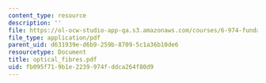 ```yaml
---
content_type: resource
description: ''
file: https://ol-ocw-studio-app-qa.s3.amazonaws.com/courses/6-974-fundamentals-of-photonics-quantum-electronics-spring-2006/fb095f719b1e2239974fddca264f80d9_optical_fibres.pdf
file_type: application/pdf
parent_uid: d631939e-d6b9-259b-8709-5c1a36b10de6
resourcetype: Document
title: optical_fibres.pdf
uid: fb095f71-9b1e-2239-974f-ddca264f80d9
---
```

